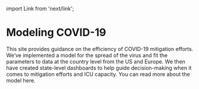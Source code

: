 import Link from 'next/link';

# Modeling COVID-19

This site provides guidance on the efficiency of COVID-19 mitigation
efforts. We’ve implemented a model for the spread of the virus and fit
the parameters to data at the country level from the US and Europe. We
then have created state-level dashboards to help guide decision-making
when it comes to mitigation efforts and ICU capacity. You can read more
about the model <Link href="/about"><a className="text-blue-700 hover:text-blue-500 leading-relaxed font-medium mb-8">here</a></Link>.
